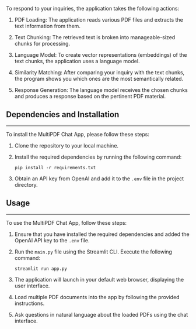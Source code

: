 
To respond to your inquiries, the application takes the following actions:


1. PDF Loading: The application reads various PDF files and extracts the text information from them.


2. Text Chunking: The retrieved text is broken into manageable-sized chunks for processing.


3. Language Model: To create vector representations (embeddings) of the text chunks, the application uses a language model.


4. Similarity Matching: After comparing your inquiry with the text chunks, the program shows you which ones are the most semantically related.


5. Response Generation: The language model receives the chosen chunks and produces a response based on the pertinent PDF material.

## Dependencies and Installation
----------------------------
To install the MultiPDF Chat App, please follow these steps:

1. Clone the repository to your local machine.

2. Install the required dependencies by running the following command:
   ```
   pip install -r requirements.txt
   ```

3. Obtain an API key from OpenAI and add it to the `.env` file in the project directory.

## Usage
-----
To use the MultiPDF Chat App, follow these steps:

1. Ensure that you have installed the required dependencies and added the OpenAI API key to the `.env` file.

2. Run the `main.py` file using the Streamlit CLI. Execute the following command:
   ```
   streamlit run app.py
   ```

3. The application will launch in your default web browser, displaying the user interface.

4. Load multiple PDF documents into the app by following the provided instructions.

5. Ask questions in natural language about the loaded PDFs using the chat interface.

